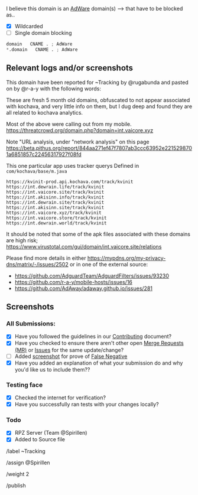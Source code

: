 I believe this domain is an [AdWare](https://mypdns.org/MypDNS/support/-/wikis/Adware) domain(s) --> that have to be blocked as..

- [X] Wildcarded
- [ ] Single domain blocking

```python
domain   CNAME . ; AdWare
*.domain   CNAME . ; AdWare
```

## Relevant logs and/or screenshots
This domain have been reported for ~Tracking by @rugabunda and pasted on by @r-a-y with the following words:

These are fresh 5 month old domains, obfuscated to not appear associated with kochava, and very little info on them, but I dug deep and found they are all related to kochava analytics.

Most of the above were calling out from my mobile. https://threatcrowd.org/domain.php?domain=int.vaicore.xyz

Note "URL analysis, under "network analysis" on this page https://beta.pithus.org/report/844aa271ef47f7807ab3ccc63952e2215298701a6851857c22456317927f08fd

This one particular app uses tracker querys Defined in `com/kochava/base/m.java`

```
https://kvinit-prod.api.kochava.com/track/kvinit
https://int.dewrain.life/track/kvinit
https://int.vaicore.site/track/kvinit
https://int.akisinn.info/track/kvinit
https://int.dewrain.site/track/kvinit
https://int.akisinn.site/track/kvinit
https://int.vaicore.xyz/track/kvinit
https://int.vaicore.store/track/kvinit
https://int.dewrain.world/track/kvinit
```

It should be noted that some of the apk files associated with these domains are high risk; https://www.virustotal.com/gui/domain/int.vaicore.site/relations


Please find more details in either https://mypdns.org/my-privacy-dns/matrix/-/issues/2502 or in one of the external source:

  - https://github.com/AdguardTeam/AdguardFilters/issues/93230
  - https://github.com/r-a-y/mobile-hosts/issues/16
  - https://github.com/AdAway/adaway.github.io/issues/281

## Screenshots


### All Submissions:
- [X] Have you followed the guidelines in our [Contributing](CONTRIBUTING.md)
	  document?
- [x] Have you checked to ensure there aren't other open
      [Merge Requests (MR)](../merge_requests) or [Issues](../issues) for the
      same update/change?
- [ ] Added [screenshot](https://mypdns.org/MypDNS/support/-/wikis/Screenshot)
	  for prove of [False Negative](https://mypdns.org/MypDNS/support/-/wikis/False-Negative)
- [X] Have you added an explanation of what your submission do and why you'd
	  like us to include them??

### Testing face
- [X] Checked the internet for verification?
- [X] Have you successfully ran tests with your changes locally?

### Todo
- [X] RPZ Server (Team @Spirillen)
- [X] Added to Source file

/label ~Tracking

/assign @Spirillen

/weight 2

/publish
